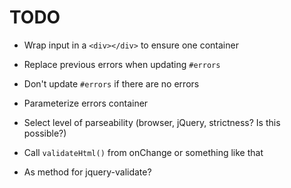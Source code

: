 TODO
========

* Wrap input in a `<div></div>` to ensure one container
* Replace previous errors when updating `#errors`
* Don't update `#errors` if there are no errors
* Parameterize errors container

* Select level of parseability (browser, jQuery, strictness? Is this possible?)
* Call `validateHtml()` from onChange or something like that
* As method for jquery-validate?
